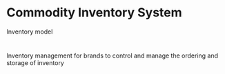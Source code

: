 # Commodity Inventory System
Inventory model
# 
Inventory management for brands to control and manage the ordering and storage of inventory

